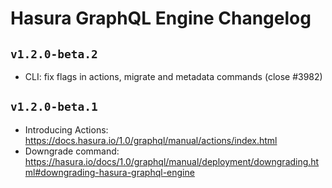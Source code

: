 # Hasura GraphQL Engine Changelog

## `v1.2.0-beta.2`

- CLI: fix flags in actions, migrate and metadata commands (close #3982)

## `v1.2.0-beta.1`

- Introducing Actions: https://docs.hasura.io/1.0/graphql/manual/actions/index.html
- Downgrade command: https://hasura.io/docs/1.0/graphql/manual/deployment/downgrading.html#downgrading-hasura-graphql-engine
